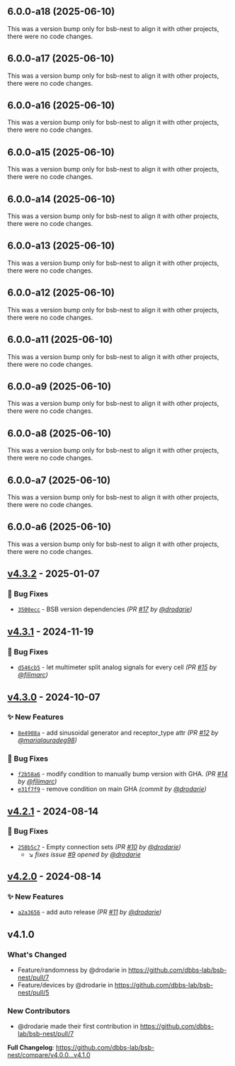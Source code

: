 ## 6.0.0-a18 (2025-06-10)

This was a version bump only for bsb-nest to align it with other projects, there were no code changes.

## 6.0.0-a17 (2025-06-10)

This was a version bump only for bsb-nest to align it with other projects, there were no code changes.

## 6.0.0-a16 (2025-06-10)

This was a version bump only for bsb-nest to align it with other projects, there were no code changes.

## 6.0.0-a15 (2025-06-10)

This was a version bump only for bsb-nest to align it with other projects, there were no code changes.

## 6.0.0-a14 (2025-06-10)

This was a version bump only for bsb-nest to align it with other projects, there were no code changes.

## 6.0.0-a13 (2025-06-10)

This was a version bump only for bsb-nest to align it with other projects, there were no code changes.

## 6.0.0-a12 (2025-06-10)

This was a version bump only for bsb-nest to align it with other projects, there were no code changes.

## 6.0.0-a11 (2025-06-10)

This was a version bump only for bsb-nest to align it with other projects, there were no code changes.

## 6.0.0-a9 (2025-06-10)

This was a version bump only for bsb-nest to align it with other projects, there were no code changes.

## 6.0.0-a8 (2025-06-10)

This was a version bump only for bsb-nest to align it with other projects, there were no code changes.

## 6.0.0-a7 (2025-06-10)

This was a version bump only for bsb-nest to align it with other projects, there were no code changes.

## 6.0.0-a6 (2025-06-10)

This was a version bump only for bsb-nest to align it with other projects, there were no code changes.

## [v4.3.2] - 2025-01-07
### :bug: Bug Fixes
- [`3500ecc`](https://github.com/dbbs-lab/bsb-nest/commit/3500eccc0c67fa686e1a7e0b973d4a5653fce2d6) - BSB version dependencies *(PR [#17](https://github.com/dbbs-lab/bsb-nest/pull/17) by [@drodarie](https://github.com/drodarie))*


## [v4.3.1] - 2024-11-19
### :bug: Bug Fixes
- [`d546cb5`](https://github.com/dbbs-lab/bsb-nest/commit/d546cb5700e4554367ede9ea3c60862cf0dcec54) - let multimeter split analog signals for every cell *(PR [#15](https://github.com/dbbs-lab/bsb-nest/pull/15) by [@filimarc](https://github.com/filimarc))*


## [v4.3.0] - 2024-10-07
### :sparkles: New Features
- [`8e4908a`](https://github.com/dbbs-lab/bsb-nest/commit/8e4908a13c1cc0c0b02cb80992f226a56981814f) - add sinusoidal generator and receptor_type attr *(PR [#12](https://github.com/dbbs-lab/bsb-nest/pull/12) by [@marialauradeg98](https://github.com/marialauradeg98))*

### :bug: Bug Fixes
- [`f2b58a6`](https://github.com/dbbs-lab/bsb-nest/commit/f2b58a63b98e7c81d25028d0f2c28d3bf342d7a3) - modify condition to manually bump version with GHA. *(PR [#14](https://github.com/dbbs-lab/bsb-nest/pull/14) by [@filimarc](https://github.com/filimarc))*
- [`e31f7f9`](https://github.com/dbbs-lab/bsb-nest/commit/e31f7f9c75088bd185d81be0994601e141930149) - remove condition on main GHA *(commit by [@drodarie](https://github.com/drodarie))*


## [v4.2.1] - 2024-08-14
### :bug: Bug Fixes
- [`250b5c7`](https://github.com/dbbs-lab/bsb-nest/commit/250b5c757089bf02e88ab2b34250cb152a4816d6) - Empty connection sets *(PR [#10](https://github.com/dbbs-lab/bsb-nest/pull/10) by [@drodarie](https://github.com/drodarie))*
  - :arrow_lower_right: *fixes issue [#9](https://github.com/dbbs-lab/bsb-nest/issues/9) opened by [@drodarie](https://github.com/drodarie)*


## [v4.2.0] - 2024-08-14
### :sparkles: New Features
- [`a2a3656`](https://github.com/dbbs-lab/bsb-nest/commit/a2a3656e89333aae9d33d6a8c59deaccbcbad670) - add auto release *(PR [#11](https://github.com/dbbs-lab/bsb-nest/pull/11) by [@drodarie](https://github.com/drodarie))*


## v4.1.0

### What's Changed
* Feature/randomness by @drodarie in https://github.com/dbbs-lab/bsb-nest/pull/7
* Feature/devices by @drodarie in https://github.com/dbbs-lab/bsb-nest/pull/5

### New Contributors
* @drodarie made their first contribution in https://github.com/dbbs-lab/bsb-nest/pull/7

**Full Changelog**: https://github.com/dbbs-lab/bsb-nest/compare/v4.0.0...v4.1.0

[v4.2.0]: https://github.com/dbbs-lab/bsb-nest/compare/v4.1.0...v4.2.0
[v4.2.1]: https://github.com/dbbs-lab/bsb-nest/compare/v4.2.0...v4.2.1
[v4.3.0]: https://github.com/dbbs-lab/bsb-nest/compare/v4.2.1...v4.3.0
[v4.3.1]: https://github.com/dbbs-lab/bsb-nest/compare/v4.3.0...v4.3.1
[v4.3.2]: https://github.com/dbbs-lab/bsb-nest/compare/v4.3.1...v4.3.2
